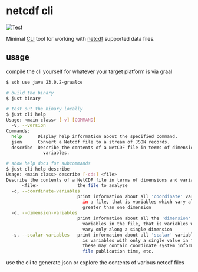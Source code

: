 # netcdf cli

[![Test](https://github.com/stellarsunset/netcdf-cli/actions/workflows/test.yaml/badge.svg)](https://github.com/stellarsunset/netcdf-cli/actions/workflows/test.yaml)

Minimal [CLI](https://picocli.info) tool for working with [netcdf](https://github.com/stellarsunset/netcdf) supported
data files.

## usage

compile the cli yourself for whatever your target platform is via graal

```bash
$ sdk use java 23.0.2-graalce

# build the binary
$ just binary

# test out the binary locally
$ just cli help
Usage: <main class> [-v] [COMMAND]
  -v, --version
Commands:
  help      Display help information about the specified command.
  json      Convert a Netcdf file to a stream of JSON records.
  describe  Describe the contents of a NetCDF file in terms of dimensions and
              variables.

# show help docs for subcommands          
$ just cli help describe
Usage: <main class> describe [-cds] <file>
Describe the contents of a NetCDF file in terms of dimensions and variables.
      <file>               the file to analyze
  -c, --coordinate-variables
                           print information about all 'coordinate' variables
                             in a file, that is variables which vary along
                             greater than one dimension
  -d, --dimension-variables
                           print information about all the 'dimension'
                             variables in the file, that is variables which
                             vary only along a single dimension
  -s, --scalar-variables   print information about all 'scalar' variables, that
                             is variables with only a single value in the file
                             these may contain coordinate system information,
                             file publication time, etc.
```

use the cli to generate json or explore the contents of various netcdf files
